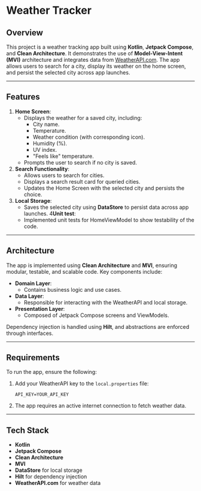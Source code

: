 # Weather Tracker

## Overview

This project is a weather tracking app built using **Kotlin**, **Jetpack Compose**, and **Clean
Architecture**. It demonstrates the use of **Model-View-Intent (MVI)** architecture and integrates
data from [WeatherAPI.com](https://www.weatherapi.com/docs/). The app allows users to search for a
city, display its weather on the home screen, and persist the selected city across app launches.

---

## Features

1. **Home Screen**:
    - Displays the weather for a saved city, including:
        - City name.
        - Temperature.
        - Weather condition (with corresponding icon).
        - Humidity (%).
        - UV index.
        - "Feels like" temperature.
    - Prompts the user to search if no city is saved.
2. **Search Functionality**:
    - Allows users to search for cities.
    - Displays a search result card for queried cities.
    - Updates the Home Screen with the selected city and persists the choice.
3. **Local Storage**:
    - Saves the selected city using **DataStore** to persist data across app launches.
      4**Unit test**:
    - Implemented unit tests for HomeViewModel to show testability of the code.

---

## Architecture

The app is implemented using **Clean Architecture** and **MVI**, ensuring modular, testable, and
scalable code. Key components include:

- **Domain Layer**:
    - Contains business logic and use cases.
- **Data Layer**:
    - Responsible for interacting with the WeatherAPI and local storage.
- **Presentation Layer**:
    - Composed of Jetpack Compose screens and ViewModels.

Dependency injection is handled using **Hilt**, and abstractions are enforced through interfaces.

---

## Requirements

To run the app, ensure the following:

1. Add your WeatherAPI key to the `local.properties` file:
   ```
   API_KEY=YOUR_API_KEY
   ```
2. The app requires an active internet connection to fetch weather data.

---

## Tech Stack

- **Kotlin**
- **Jetpack Compose**
- **Clean Architecture**
- **MVI**
- **DataStore** for local storage
- **Hilt** for dependency injection
- **WeatherAPI.com** for weather data

